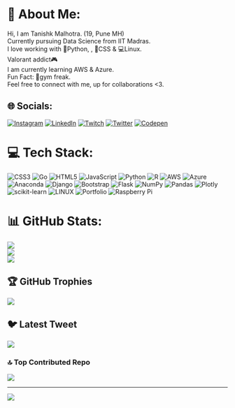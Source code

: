 # 💫 About Me:
Hi, I am Tanishk Malhotra. (19, Pune MH)<br>Currently pursuing Data Science from IIT Madras.<br>I love working with 🐍Python, , 🎨CSS & 💻Linux.<br>Valorant addict🎮<br>I am currently learning AWS & Azure.<br>Fun Fact: 💪gym freak.<br>Feel free to connect with me, up for collaborations <3.


## 🌐 Socials:
[![Instagram](https://img.shields.io/badge/Instagram-%23E4405F.svg?logo=Instagram&logoColor=white)](https://instagram.com/tanishkmalhotrx) [![LinkedIn](https://img.shields.io/badge/LinkedIn-%230077B5.svg?logo=linkedin&logoColor=white)](https://linkedin.com/in/tanishk-malhotra-b9663425a/) [![Twitch](https://img.shields.io/badge/Twitch-%239146FF.svg?logo=Twitch&logoColor=white)](https://twitch.tv/MerDDeU) [![Twitter](https://img.shields.io/badge/Twitter-%231DA1F2.svg?logo=Twitter&logoColor=white)](https://twitter.com/tanishkmalhotrx) [![Codepen](https://img.shields.io/badge/Codepen-000000?style=for-the-badge&logo=codepen&logoColor=white)](https://codepen.io/Tanishk-Malhotra) 

# 💻 Tech Stack:
![CSS3](https://img.shields.io/badge/css3-%231572B6.svg?style=plastic&logo=css3&logoColor=white) ![Go](https://img.shields.io/badge/go-%2300ADD8.svg?style=plastic&logo=go&logoColor=white) ![HTML5](https://img.shields.io/badge/html5-%23E34F26.svg?style=plastic&logo=html5&logoColor=white) ![JavaScript](https://img.shields.io/badge/javascript-%23323330.svg?style=plastic&logo=javascript&logoColor=%23F7DF1E) ![Python](https://img.shields.io/badge/python-3670A0?style=plastic&logo=python&logoColor=ffdd54) ![R](https://img.shields.io/badge/r-%23276DC3.svg?style=plastic&logo=r&logoColor=white) ![AWS](https://img.shields.io/badge/AWS-%23FF9900.svg?style=plastic&logo=amazon-aws&logoColor=white) ![Azure](https://img.shields.io/badge/azure-%230072C6.svg?style=plastic&logo=azure-devops&logoColor=white) ![Anaconda](https://img.shields.io/badge/Anaconda-%2344A833.svg?style=plastic&logo=anaconda&logoColor=white) ![Django](https://img.shields.io/badge/django-%23092E20.svg?style=plastic&logo=django&logoColor=white) ![Bootstrap](https://img.shields.io/badge/bootstrap-%23563D7C.svg?style=plastic&logo=bootstrap&logoColor=white) ![Flask](https://img.shields.io/badge/flask-%23000.svg?style=plastic&logo=flask&logoColor=white) ![NumPy](https://img.shields.io/badge/numpy-%23013243.svg?style=plastic&logo=numpy&logoColor=white) ![Pandas](https://img.shields.io/badge/pandas-%23150458.svg?style=plastic&logo=pandas&logoColor=white) ![Plotly](https://img.shields.io/badge/Plotly-%233F4F75.svg?style=plastic&logo=plotly&logoColor=white) ![scikit-learn](https://img.shields.io/badge/scikit--learn-%23F7931E.svg?style=plastic&logo=scikit-learn&logoColor=white) ![LINUX](https://img.shields.io/badge/Linux-FCC624?style=plastic&logo=linux&logoColor=black) ![Portfolio](https://img.shields.io/badge/Portfolio-%23000000.svg?style=plastic&logo=firefox&logoColor=#FF7139) ![Raspberry Pi](https://img.shields.io/badge/-RaspberryPi-C51A4A?style=plastic&logo=Raspberry-Pi)
# 📊 GitHub Stats:
![](https://github-readme-stats.vercel.app/api?username=tanishkmalhotrx&theme=dark&hide_border=false&include_all_commits=true&count_private=true)<br/>
![](https://github-readme-streak-stats.herokuapp.com/?user=tanishkmalhotrx&theme=dark&hide_border=false)<br/>
![](https://github-readme-stats.vercel.app/api/top-langs/?username=tanishkmalhotrx&theme=dark&hide_border=false&include_all_commits=true&count_private=true&layout=compact)

## 🏆 GitHub Trophies
![](https://github-profile-trophy.vercel.app/?username=tanishkmalhotrx&theme=radical&no-frame=true&no-bg=false&margin-w=4)

## 🐦 Latest Tweet
[![](https://gtce.itsvg.in/api?username=tanishkmalhotrx)](https://github.com/VishwaGauravIn/github-twitter-card-embed)

### 🔝 Top Contributed Repo
![](https://github-contributor-stats.vercel.app/api?username=tanishkmalhotrx&limit=5&theme=tokyonight&combine_all_yearly_contributions=true)

---
[![](https://visitcount.itsvg.in/api?id=tanishkmalhotrx&icon=0&color=0)](https://visitcount.itsvg.in)

<!-- Proudly created with GPRM ( https://gprm.itsvg.in ) -->
